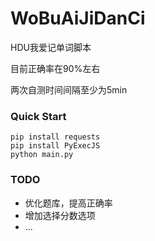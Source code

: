 # WoBuAiJiDanCi

HDU我爱记单词脚本

目前正确率在90%左右

两次自测时间间隔至少为5min

### Quick Start

```
pip install requests
pip install PyExecJS
python main.py
```

### TODO

- 优化题库，提高正确率
- 增加选择分数选项
- ...
